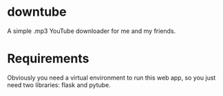# downtube
A simple .mp3 YouTube downloader for me and my friends.

# Requirements
Obviously you need a virtual environment to run this web app, so you just need two libraries: flask and pytube.
